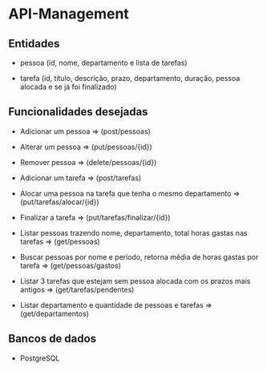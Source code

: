 # API-Management

## Entidades

- pessoa (id, nome, departamento e lista de tarefas)

- tarefa (id, título, descrição, prazo, departamento, duração, pessoa alocada e se já foi finalizado)

## Funcionalidades desejadas

- Adicionar um pessoa => (post/pessoas)

- Alterar um pessoa => (put/pessoas/{id})

- Remover pessoa => (delete/pessoas/{id})

- Adicionar um tarefa => (post/tarefas)

- Alocar uma pessoa na tarefa que tenha o mesmo departamento => (put/tarefas/alocar/{id})

- Finalizar a tarefa => (put/tarefas/finalizar/{id})

- Listar pessoas trazendo nome, departamento, total horas gastas nas tarefas => (get/pessoas)

- Buscar pessoas por nome e período, retorna média de horas gastas por tarefa => (get/pessoas/gastos)

- Listar 3 tarefas que estejam sem pessoa alocada com os prazos mais antigos => (get/tarefas/pendentes)

- Listar departamento e quantidade de pessoas e tarefas => (get/departamentos)

## Bancos de dados
- PostgreSQL
